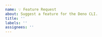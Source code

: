 ```yaml
---
name: 💡 Feature Request
about: Suggest a feature for the Deno CLI.
title: ''
labels: ''
assignees: ''
---
```

